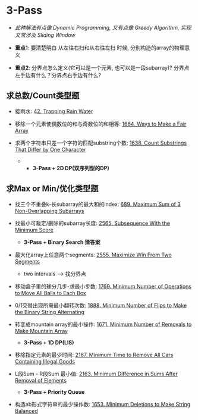 # 3-Pass

* *此种解法有点像 Dynamic Programming, 又有点像 Greedy Algorithm, 实现又常涉及 Sliding Window*

* **重点1**: 要清楚明白 从左往右扫和从右往左扫 时候, 分别构造的array的物理意义

* **重点2**: 分界点怎么定义(它可以是一个元素, 也可以是一段subarray)? 分界点左手边有什么？分界点右手边有什么?

## 求总数/Count类型题

* 接雨水: [42. Trapping Rain Water](https://leetcode.com/problems/trapping-rain-water/)

* 移除一个元素使偶数位的和与奇数位的和相等: [1664. Ways to Make a Fair Array](https://leetcode.com/problems/ways-to-make-a-fair-array/description/)

* 求两个字符串只差一个字符的匹配substring个数: [1638. Count Substrings That Differ by One Character](https://leetcode.com/problems/count-substrings-that-differ-by-one-character/description/)
    * * **3-Pass + 2D DP(双序列型的DP)**

## 求Max or Min/优化类型题

* 找三个不重叠k-长subarray的最大和的index: [689. Maximum Sum of 3 Non-Overlapping Subarrays](https://leetcode.com/problems/maximum-sum-of-3-non-overlapping-subarrays/description/)

* 找最小可裁定/删除的subarray长度: [2565. Subsequence With the Minimum Score](https://leetcode.com/problems/subsequence-with-the-minimum-score/)
    * **3-Pass + Binary Search 猜答案**

* 最大化array上任意两个segments: [2555. Maximize Win From Two Segments](https://leetcode.com/problems/maximize-win-from-two-segments/description/)
    * two intervals --> 找分界点

* 移动盒子里的球分几步-求最小步数: [1769. Minimum Number of Operations to Move All Balls to Each Box](https://leetcode.com/problems/minimum-number-of-operations-to-move-all-balls-to-each-box/)

* 0/1交替出现所需最小翻转次数: [1888. Minimum Number of Flips to Make the Binary String Alternating](https://leetcode.com/problems/minimum-number-of-flips-to-make-the-binary-string-alternating/description/)

* 转变成mountain array的最小操作: [1671. Minimum Number of Removals to Make Mountain Array](https://leetcode.com/problems/minimum-number-of-removals-to-make-mountain-array/description/)
    * **3-Pass + 1D DP(LIS)**

* 移除指定元素的最少时间: [2167. Minimum Time to Remove All Cars Containing Illegal Goods](https://leetcode.com/problems/minimum-time-to-remove-all-cars-containing-illegal-goods/description/)

* L段Sum - R段Sum 最小值: [2163. Minimum Difference in Sums After Removal of Elements](https://leetcode.com/problems/minimum-difference-in-sums-after-removal-of-elements/description/)
    * **3-Pass + Priority Queue**

* 构造ab形式字符串的最少操作数: [1653. Minimum Deletions to Make String Balanced](https://leetcode.com/problems/minimum-deletions-to-make-string-balanced/description/)